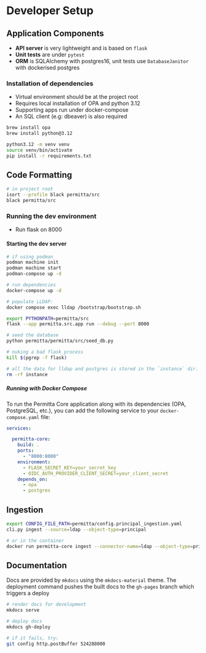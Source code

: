 # Developer Setup

## Application Components
* **API server** is very lightweight and is based on `flask`
* **Unit tests** are under `pytest`
* **ORM** is SQLAlchemy with postgres16, unit tests use `DatabaseJanitor` with dockerised postgres

### Installation of dependencies
* Virtual environment should be at the project root
* Requires local installation of OPA and python 3.12
* Supporting apps run under docker-compose
* An SQL client (e.g: dbeaver) is also required

```bash
brew install opa
brew install python@3.12

python3.12 -m venv venv
source venv/bin/activate
pip install -r requirements.txt

```

## Code Formatting
```bash
# in project root
isort --profile black permitta/src
black permitta/src
```
### Running the dev environment
* Run flask on 8000

#### Starting the dev server
```bash
# if using podman
podman machine init
podman machine start
podman-compose up -d

# run dependencies
docker-compose up -d

# populate LLDAP:
docker compose exec lldap /bootstrap/bootstrap.sh

export PYTHONPATH=permitta/src
flask --app permitta.src.app run --debug --port 8000

# seed the database
python permitta/permitta/src/seed_db.py

# nuking a bad flask process
kill $(pgrep -f flask)

# all the data for lldap and postgres is stored in the `instance` dir. nuke it to reset the app
rm -rf instance
```

##### Running with Docker Compose
To run the Permitta Core application along with its dependencies (OPA, PostgreSQL, etc.), you can add the following service to your `docker-compose.yaml` file:

```yaml
services:

  permitta-core:
    build: .
    ports:
      - "8000:8000"
    environment:
      - FLASK_SECRET_KEY=your_secret_key
      - OIDC_AUTH_PROVIDER_CLIENT_SECRET=your_client_secret
    depends_on:
      - opa
      - postgres
```


## Ingestion
```bash
export CONFIG_FILE_PATH=permitta/config.principal_ingestion.yaml
cli.py ingest --source=ldap --object-type=principal

# or in the container
docker run permitta-core ingest --connector-name=ldap --object-type=principal
```

## Documentation
Docs are provided by `mkdocs` using the `mkdocs-material` theme.
The deployment command pushes the built docs to the `gh-pages` branch which triggers a deploy
```bash
# render docs for development
mkdocs serve

# deploy docs
mkdocs gh-deploy

# if it fails, try:
git config http.postBuffer 524288000
```


